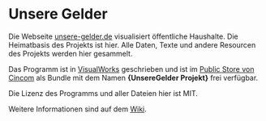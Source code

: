 # Unsere Gelder

Die Webseite [unsere-gelder.de](https://unsere-gelder.de) visualisiert öffentliche Haushalte. Die Heimatbasis des Projekts ist hier. Alle Daten, Texte und andere Resourcen des Projekts werden hier gesammelt.

Das Programm ist in [VisualWorks](http://www.cincomsmalltalk.com/main/products/visualworks/) geschrieben und ist im [Public Store von Cincom](http://www.cincomsmalltalk.com/main/community/product-portal/store-repository/) als Bundle mit dem Namen **{UnsereGelder Projekt}** frei verfügbar.

Die Lizenz des Programms und aller Dateien hier ist MIT.

Weitere Informationen sind auf dem [Wiki](../../wiki).
